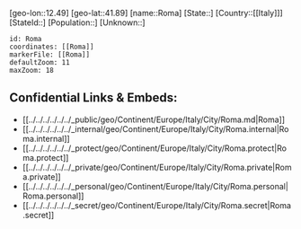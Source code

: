 ﻿---
location: [41.89,12.49]
mapzoom: [7,12] 
mapmarker: city 
type: City
tags:
- geo/City


SpocWebEntityId: 33750
isDeleted: false
confidential: public

---
[geo-lon::12.49]
[geo-lat::41.89]
[name::Roma]
[State::]
[Country::[[Italy]]]
[StateId::]
[Population::]
[Unknown::]


```leaflet
id: Roma
coordinates: [[Roma]]
markerFile: [[Roma]]
defaultZoom: 11 
maxZoom: 18
```


## Confidential Links & Embeds: 
- [[../../../../../../_public/geo/Continent/Europe/Italy/City/Roma.md|Roma]] 
- [[../../../../../../_internal/geo/Continent/Europe/Italy/City/Roma.internal|Roma.internal]] 
- [[../../../../../../_protect/geo/Continent/Europe/Italy/City/Roma.protect|Roma.protect]] 
- [[../../../../../../_private/geo/Continent/Europe/Italy/City/Roma.private|Roma.private]] 
- [[../../../../../../_personal/geo/Continent/Europe/Italy/City/Roma.personal|Roma.personal]] 
- [[../../../../../../_secret/geo/Continent/Europe/Italy/City/Roma.secret|Roma.secret]] 
